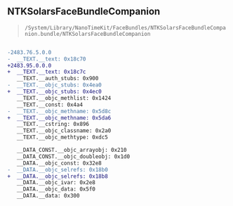 ## NTKSolarsFaceBundleCompanion

> `/System/Library/NanoTimeKit/FaceBundles/NTKSolarsFaceBundleCompanion.bundle/NTKSolarsFaceBundleCompanion`

```diff

-2483.76.5.0.0
-  __TEXT.__text: 0x18c70
+2483.95.0.0.0
+  __TEXT.__text: 0x18c7c
   __TEXT.__auth_stubs: 0x900
-  __TEXT.__objc_stubs: 0x4ea0
+  __TEXT.__objc_stubs: 0x4ec0
   __TEXT.__objc_methlist: 0x1424
   __TEXT.__const: 0x4a4
-  __TEXT.__objc_methname: 0x5d8c
+  __TEXT.__objc_methname: 0x5da6
   __TEXT.__cstring: 0x896
   __TEXT.__objc_classname: 0x2a0
   __TEXT.__objc_methtype: 0xdc5

   __DATA_CONST.__objc_arrayobj: 0x210
   __DATA_CONST.__objc_doubleobj: 0x1d0
   __DATA.__objc_const: 0x32e8
-  __DATA.__objc_selrefs: 0x18b0
+  __DATA.__objc_selrefs: 0x18b8
   __DATA.__objc_ivar: 0x2e8
   __DATA.__objc_data: 0x5f0
   __DATA.__data: 0x300

```
